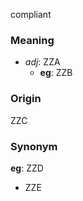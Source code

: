 compliant
### Meaning
+ _adj_: ZZA
	+ __eg__: ZZB

### Origin

ZZC

### Synonym

__eg__: ZZD

+ ZZE


